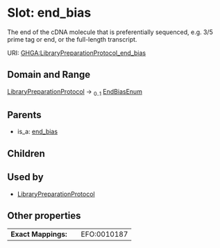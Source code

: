 
# Slot: end_bias


The end of the cDNA molecule that is preferentially sequenced, e.g. 3/5 prime tag or end, or the full-length transcript.

URI: [GHGA:LibraryPreparationProtocol_end_bias](https://w3id.org/GHGA/LibraryPreparationProtocol_end_bias)


## Domain and Range

[LibraryPreparationProtocol](LibraryPreparationProtocol.md) &#8594;  <sub>0..1</sub> [EndBiasEnum](EndBiasEnum.md)

## Parents

 *  is_a: [end_bias](end_bias.md)

## Children


## Used by

 * [LibraryPreparationProtocol](LibraryPreparationProtocol.md)

## Other properties

|  |  |  |
| --- | --- | --- |
| **Exact Mappings:** | | EFO:0010187 |

